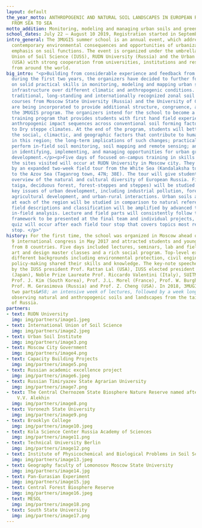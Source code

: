 ```yaml
---
layout: default
the_year_motto: ANTHROPOGENIC AND NATURAL SOIL LANDSCAPES IN EUROPEAN RUSSIA&#58;
  FROM SEA TO SEA
motto_addition: Monitoring, modeling and managing urban soils and green infrastructure
school_dates: July 22 – August 10 2019, Registration started in September
intro_general: The 3MUGIS summer school is an annual event, which addresses relevant
  contemporary environmental consequences and opportunities of urbanization with special
  emphasis on soil functions. The event is organized under the umbrella of the International
  Union of Soil Science (IUSS), RUDN University (Russia) and the Urban Soil Institute
  (USA) with strong cooperation from universities, institutions and research teams
  from around the world.
big_intro: "<p>Building from considerable experience and feedback from participants
  during the first two years, the organizers have decided to further focus the school
  on solid practical skills in monitoring, modeling and mapping urban soils and green
  infrastructure over different climatic and anthropogenic conditions. Lessons from
  traditional, long-standing and internationally recognized zonal soil geography field
  courses from Moscow State University (Russia) and the University of California (USA)
  are being incorporated to provide additional structure, congruence, and rigor to
  the 3MUGIS program. The organizers intend for the school to become a globally recognized
  training program that provides students with first hand field experience examining
  anthropogenic impact sequences across conventional soil forming factors from Sub-artic
  to Dry steppe climates. At the end of the program, students will better understand
  the social, climactic, and geographic factors that contribute to human soil modification
  in this region; the long-term implications of such changes; practical skills to
  perform in-field soil monitoring, soil mapping and remote sensing; and applied skills
  in identifying, implementing, and managing opportunities for urban green infrastructure
  development.</p><p>Five days of focused on-campus training in skills relevant to
  the sites visited will occur at RUDN University in Moscow city. They will be followed
  by an expanded two-week field tour from the White Sea (Kandalaksha town, 67N; 32E)
  to the Azov Sea (Taganrog town, 47N; 38E). The tour will give students a unique
  overview of the natural and cultural diversity of European Russia. Five zones (subarctic,
  taiga, deciduous forest, forest-steppes and steppes) will be studied in regard to
  key issues of urban development, including industrial pollution, forest management,
  agricultural development, and urban-rural interactions. Urban soils and green infrastructure
  at each of the region will be studied in comparison to natural references. Conventional
  field descriptions and classification will be amplified by advanced techniques of
  in-field analysis. Lecture and field parts will consistently follow the problem-oriented
  framework to be presented at the final team and individual projects, and a short
  quiz will occur after each field tour stop that covers topics most relevant to that
  stop. </p>"
history: For the first time, the school was organized in Moscow ahead of the SUITMA
  9 international congress in May 2017 and attracted students and young researchers
  from 8 countries. Five days included lectures, seminars, lab and field practicals,
  art and design master classes and a rich social program. Top-level experts with
  different backgrounds including environmental protection, civil engineering and
  policy-making shared their skills and knowledge. The key-note speeches were given
  by the IUSS president Prof. Rattan Lal (USA), IUSS elected president Takashi Kasaki
  (Japan), Noble Prize Laureate Prof. Riccardo Valentini (Italy), SUITMA president
  Prof. J. Kim (South Korea), Prof. J.L. Morel (France), Prof. W. Burghardt (Germany),
  Prof. M. Gerasimova (Russia) and Prof. Z. Cheng (USA). In 2018, 3MUGIS included
  two parts&#58; an intensive week of lectures, followed by a week long field tour
  observing natural and anthropogenic soils and landscapes from the taiga to the steppes
  of Russia.
partners:
- text: RUDN University
  img: img/partners/image1.jpeg
- text: International Union of Soil Science
  img: img/partners/image2.jpeg
- text: Urban Soil Institute
  img: img/partners/image3.png
- text: Moscow City Government
  img: img/partners/image4.png
- text: Capacity Building Projects
  img: img/partners/image5.png
- text: Russian academic excellence project
  img: img/partners/image6.jpeg
- text: Russian Timiryazev State Agrarian University
  img: img/partners/image7.png
- text: The Central Chernozem State Biosphere Nature Reserve named after Professor
    V.V. Alekhin
  img: img/partners/image8.png
- text: Voronezh State University
  img: img/partners/image9.png
- text: Brooklyn College
  img: img/partners/image10.jpeg
- text: Kola Science Center Russia Academy of Sciences
  img: img/partners/image11.png
- text: Technical University Berlin
  img: img/partners/image12.png
- text: Institute of Physicochemical and Biological Problems in Soil Science
  img: img/partners/image13.jpeg
- text: Geography faculty of Lomonosov Moscow State University
  img: img/partners/image14.jpg
- text: Pan-Eurasian Experiment
  img: img/partners/image15.jpg
- text: Central Forest Biosphere Reserve
  img: img/partners/image16.jpeg
- text: MESOL
  img: img/partners/image18.png
- text: South State University
  img: img/partners/image17.png
---
```


